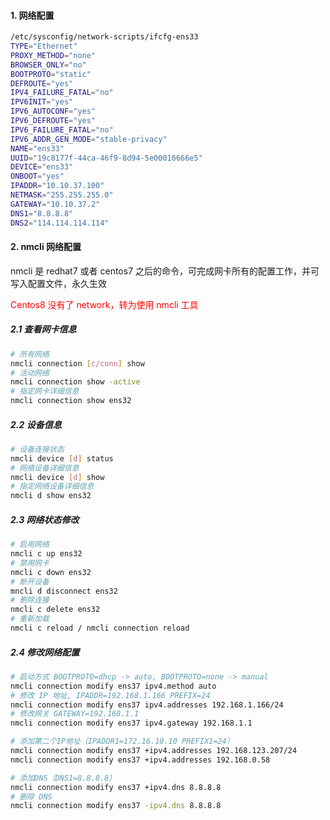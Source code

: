 #### 1. 网络配置

```bash
/etc/sysconfig/network-scripts/ifcfg-ens33
TYPE="Ethernet"
PROXY_METHOD="none"
BROWSER_ONLY="no"
BOOTPROTO="static"
DEFROUTE="yes"
IPV4_FAILURE_FATAL="no"
IPV6INIT="yes"
IPV6_AUTOCONF="yes"
IPV6_DEFROUTE="yes"
IPV6_FAILURE_FATAL="no"
IPV6_ADDR_GEN_MODE="stable-privacy"
NAME="ens33"
UUID="19c8177f-44ca-46f9-8d94-5e00016666e5"
DEVICE="ens33"
ONBOOT="yes"
IPADDR="10.10.37.100"
NETMASK="255.255.255.0"
GATEWAY="10.10.37.2"
DNS1="8.8.8.8"
DNS2="114.114.114.114"
```

#### 2. nmcli 网络配置

nmcli 是 redhat7 或者 centos7 之后的命令，可完成网卡所有的配置工作，并可写入配置文件，永久生效

<font color="red">Centos8 没有了 network，转为使用 nmcli 工具</font>

##### 2.1 查看网卡信息

```bash
# 所有网络
nmcli connection [c/conn] show
# 活动网络
nmcli connection show -active
# 指定网卡详细信息
nmcli connection show ens32
```

##### 2.2 设备信息

```bash
# 设备连接状态
nmcli device [d] status
# 网络设备详细信息
nmcli device [d] show
# 指定网络设备详细信息
nmcli d show ens32
```

##### 2.3 网络状态修改

```bash
# 启用网络
nmcli c up ens32
# 禁用网卡
nmcli c down ens32
# 断开设备
mncli d disconnect ens32
# 删除连接
nmcli c delete ens32
# 重新加载
nmcli c reload / nmcli connection reload
```

##### 2.4 修改网络配置

```bash
# 启动方式 BOOTPROTO=dhcp -> auto, BOOTPROTO=none -> manual
nmcli connection modify ens37 ipv4.method auto
# 修改 IP 地址, IPADDR=192.168.1.166 PREFIX=24
nmcli connection modify ens37 ipv4.addresses 192.168.1.166/24
# 修改网关 GATEWAY=192.168.1.1
nmcli connection modify ens37 ipv4.gateway 192.168.1.1

# 添加第二个IP地址（IPADDR1=172.16.10.10 PREFIX1=24）
nmcli connection modify ens37 +ipv4.addresses 192.168.123.207/24
nmcli connection modify ens37 +ipv4.addresses 192.168.0.58

# 添加DNS（DNS1=8.8.8.8）
nmcli connection modify ens37 +ipv4.dns 8.8.8.8
# 删除 DNS
nmcli connection modify ens37 -ipv4.dns 8.8.8.8
```



